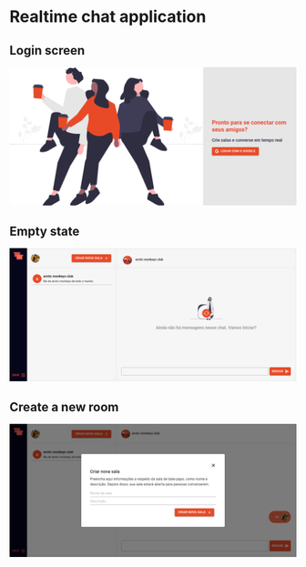 # Realtime chat application

## Login screen
![alt text](image.png)

## Empty state
![alt text](image-1.png)

## Create a new room
![alt text](image-2.png)